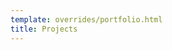 ```yaml
---
template: overrides/portfolio.html
title: Projects
---
```


<!-- ---
hide:
  - toc
---
# Projects

This section contains a mixture of Personal and University Projects.

The main aim is to record learnings throughout the lifespan of the project with other recordings being anywhere from ideas to write ups, project management to developer logs and everything in between.

!!! warning  "FYI"

    Project write-ups/ documentation is ongoing due to the website being recently setup. 
-->
